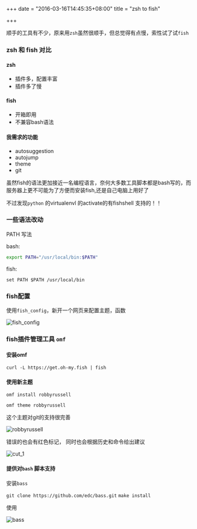 +++
date = "2016-03-16T14:45:35+08:00"
title = "zsh to fish"

+++

顺手的工具有不少，原来用`zsh`虽然很顺手，但总觉得有点慢，索性试了试`fish`


### zsh 和 fish 对比

#### zsh 

* 插件多，配置丰富 
* 插件多了慢

#### fish 

* 开箱即用 
* 不兼容bash语法

#### 我需求的功能

* autosuggestion
* autojump
* theme
* git

虽然fish的语法更加接近一名编程语言，奈何大多数工具脚本都是bash写的，而服务器上更不可能为了方便而安装fish,还是自己电脑上用好了

不过发现`python` 的virtualenvl 的activate的有fishshell 支持的！！

### 一些语法改动

PATH 写法

bash:

```bash
export PATH="/usr/local/bin:$PATH"
```

fish:

```fish
set PATH $PATH /usr/local/bin
```

### fish配置

使用`fish_config`，新开一个网页来配置主题，函数

<img src="/img/fish_config.png" alt="fish_config">

### fish插件管理工具 `omf`

#### 安装omf

`curl -L https://get.oh-my.fish | fish`

#### 使用新主题

`omf install robbyrussell` 

`omf theme robbyrussell` 

这个主题对git的支持很完善

<img src="/img/robbyrussell.png" alt="robbyrussell">

错误的也会有红色标记， 同时也会根据历史和命令给出建议

<img src="/img/cut_1.png" alt="cut_1">


#### 提供对`bash` 脚本支持

安装`bass`

`git clone https://github.com/edc/bass.git`
`make install`

使用

<img src="/img/bass.png" alt="bass">